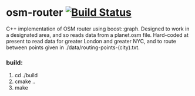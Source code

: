 # osm-router [![Build Status](https://travis-ci.org/mpadge/osm-router.svg?branch=master)](https://travis-ci.org/mpadge/osm-router)

C++ implementation of OSM router using boost::graph. Designed to work in a designated area, and so reads data from a planet.osm file. Hard-coded
at present to read data for greater London and greater NYC, and to route between points given in ./data/routing-points-(city).txt.

### build:
1. cd ./build  
2. cmake ..  
3. make
